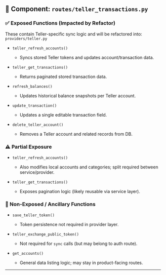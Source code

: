 ## 📁 Component: `routes/teller_transactions.py`

### ✅ Exposed Functions (Impacted by Refactor)

These contain Teller-specific sync logic and will be refactored into:
`providers/teller.py`

- `teller_refresh_accounts()`

  - Syncs stored Teller tokens and updates account/transaction data.

- `teller_get_transactions()`

  - Returns paginated stored transaction data.

- `refresh_balances()`

  - Updates historical balance snapshots per Teller account.

- `update_transaction()`

  - Updates a single editable transaction field.

- `delete_teller_account()`

  - Removes a Teller account and related records from DB.

### ⚠️ Partial Exposure

- `teller_refresh_accounts()`

  - Also modifies local accounts and categories; split required between service/provider.

- `teller_get_transactions()`

  - Exposes pagination logic (likely reusable via service layer).

### 🚫 Non-Exposed / Ancillary Functions

- `save_teller_token()`

  - Token persistence not required in provider layer.

- `teller_exchange_public_token()`

  - Not required for `sync` calls (but may belong to auth route).

- `get_accounts()`

  - General data listing logic; may stay in product-facing routes.

---
